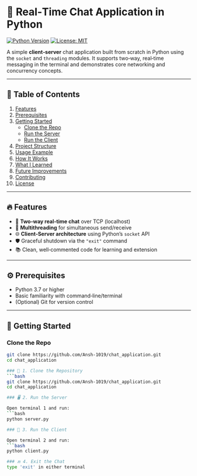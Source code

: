 # 💬 Real‑Time Chat Application in Python

[![Python Version](https://img.shields.io/badge/python-3.7%2B-blue)](https://www.python.org/) [![License: MIT](https://img.shields.io/badge/License-MIT-green)](LICENSE)

A simple **client‑server** chat application built from scratch in Python using the `socket` and `threading` modules. It supports two‑way, real‑time messaging in the terminal and demonstrates core networking and concurrency concepts.

---

## 📝 Table of Contents

1. [Features](#features)  
2. [Prerequisites](#prerequisites)  
3. [Getting Started](#getting-started)  
   - [Clone the Repo](#clone-the-repo)  
   - [Run the Server](#run-the-server)  
   - [Run the Client](#run-the-client)  
4. [Project Structure](#project-structure)  
5. [Usage Example](#usage-example)  
6. [How It Works](#how-it-works)  
7. [What I Learned](#what-i-learned)  
8. [Future Improvements](#future-improvements)  
9. [Contributing](#contributing)  
10. [License](#license)  

---

## 🔥 Features

- 🔄 **Two‑way real‑time chat** over TCP (localhost)  
- 🤖 **Multithreading** for simultaneous send/receive  
- 🌐 **Client‑Server architecture** using Python’s `socket` API  
- 🛡️ Graceful shutdown via the `"exit"` command  
- 📚 Clean, well‑commented code for learning and extension  

---

## ⚙️ Prerequisites

- Python 3.7 or higher  
- Basic familiarity with command‑line/terminal  
- (Optional) Git for version control

---

## 🚀 Getting Started

### Clone the Repo

```bash
git clone https://github.com/Ansh-1019/chat_application.git
cd chat_application

### 🔁 1. Clone the Repository
```bash
git clone https://github.com/Ansh-1019/chat_application.git
cd chat_application

### 🖥️ 2. Run the Server

Open terminal 1 and run:
```bash
python server.py

### 💬 3. Run the Client

Open terminal 2 and run:
```bash
python client.py

### 🔚 4. Exit the Chat
type 'exit' in either terminal


